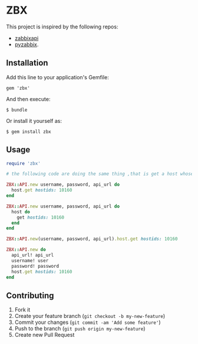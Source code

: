 # ZBX

This project is inspired by the following repos:

- [zabbixapi](https://github.com/vadv/zabbixapi)
- [pyzabbix](https://github.com/lukecyca/pyzabbix).

## Installation

Add this line to your application's Gemfile:

    gem 'zbx'

And then execute:

    $ bundle

Or install it yourself as:

    $ gem install zbx

## Usage

```ruby
require 'zbx'

# the following code are doing the same thing ,that is get a host whose id is 10160

ZBX::API.new username, password, api_url do
  host.get hostids: 10160
end

ZBX::API.new username, password, api_url do
  host do
    get hostids: 10160
  end
end

ZBX::API.new(username, password, api_url).host.get hostids: 10160

ZBX::API.new do
  api_url! api_url
  username! user
  password! password
  host.get hostids: 10160
end
```

## Contributing

1. Fork it
2. Create your feature branch (`git checkout -b my-new-feature`)
3. Commit your changes (`git commit -am 'Add some feature'`)
4. Push to the branch (`git push origin my-new-feature`)
5. Create new Pull Request
